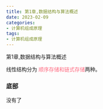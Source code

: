 ```yaml
---
title: 第1章,数据结构与算法概述
date: 2023-02-09
categories: 
- 计算机组成原理
tags:
- 计算机组成原理
---
```

第1章,数据结构与算法概述

<!-- more -->

线性结构分为 <font color="#ff6b81">顺序存储和链式存储</font>两种。




### 底部

没有了























